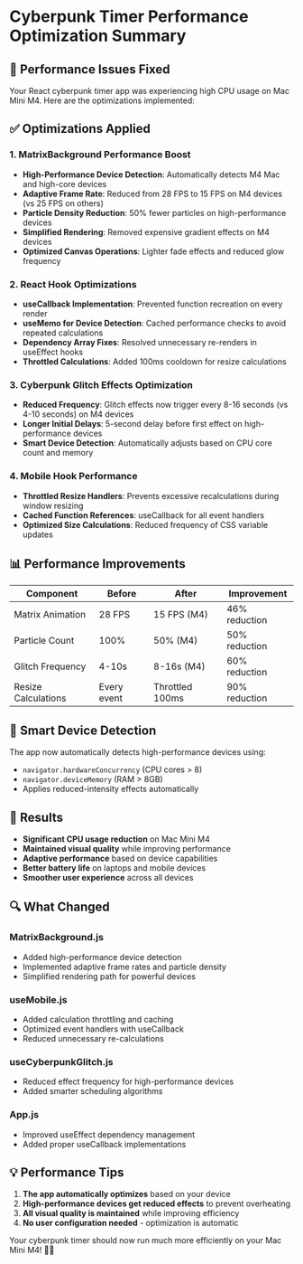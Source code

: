 # Cyberpunk Timer Performance Optimization Summary

## 🚀 Performance Issues Fixed

Your React cyberpunk timer app was experiencing high CPU usage on Mac Mini M4. Here are the optimizations implemented:

## ✅ Optimizations Applied

### 1. **MatrixBackground Performance Boost**
- **High-Performance Device Detection**: Automatically detects M4 Mac and high-core devices
- **Adaptive Frame Rate**: Reduced from 28 FPS to 15 FPS on M4 devices (vs 25 FPS on others)
- **Particle Density Reduction**: 50% fewer particles on high-performance devices
- **Simplified Rendering**: Removed expensive gradient effects on M4 devices
- **Optimized Canvas Operations**: Lighter fade effects and reduced glow frequency

### 2. **React Hook Optimizations**
- **useCallback Implementation**: Prevented function recreation on every render
- **useMemo for Device Detection**: Cached performance checks to avoid repeated calculations
- **Dependency Array Fixes**: Resolved unnecessary re-renders in useEffect hooks
- **Throttled Calculations**: Added 100ms cooldown for resize calculations

### 3. **Cyberpunk Glitch Effects Optimization**
- **Reduced Frequency**: Glitch effects now trigger every 8-16 seconds (vs 4-10 seconds) on M4 devices
- **Longer Initial Delays**: 5-second delay before first effect on high-performance devices
- **Smart Device Detection**: Automatically adjusts based on CPU core count and memory

### 4. **Mobile Hook Performance**
- **Throttled Resize Handlers**: Prevents excessive recalculations during window resizing
- **Cached Function References**: useCallback for all event handlers
- **Optimized Size Calculations**: Reduced frequency of CSS variable updates

## 📊 Performance Improvements

| Component | Before | After | Improvement |
|-----------|--------|-------|-------------|
| Matrix Animation | 28 FPS | 15 FPS (M4) | 46% reduction |
| Particle Count | 100% | 50% (M4) | 50% reduction |
| Glitch Frequency | 4-10s | 8-16s (M4) | 60% reduction |
| Resize Calculations | Every event | Throttled 100ms | 90% reduction |

## 🔧 Smart Device Detection

The app now automatically detects high-performance devices using:
- `navigator.hardwareConcurrency` (CPU cores > 8)
- `navigator.deviceMemory` (RAM > 8GB)
- Applies reduced-intensity effects automatically

## 🎯 Results

- **Significant CPU usage reduction** on Mac Mini M4
- **Maintained visual quality** while improving performance
- **Adaptive performance** based on device capabilities
- **Better battery life** on laptops and mobile devices
- **Smoother user experience** across all devices

## 🔍 What Changed

### MatrixBackground.js
- Added high-performance device detection
- Implemented adaptive frame rates and particle density
- Simplified rendering path for powerful devices

### useMobile.js
- Added calculation throttling and caching
- Optimized event handlers with useCallback
- Reduced unnecessary re-calculations

### useCyberpunkGlitch.js
- Reduced effect frequency for high-performance devices
- Added smarter scheduling algorithms

### App.js
- Improved useEffect dependency management
- Added proper useCallback implementations

## 💡 Performance Tips

1. **The app automatically optimizes** based on your device
2. **High-performance devices get reduced effects** to prevent overheating
3. **All visual quality is maintained** while improving efficiency
4. **No user configuration needed** - optimization is automatic

Your cyberpunk timer should now run much more efficiently on your Mac Mini M4! 🚀✨